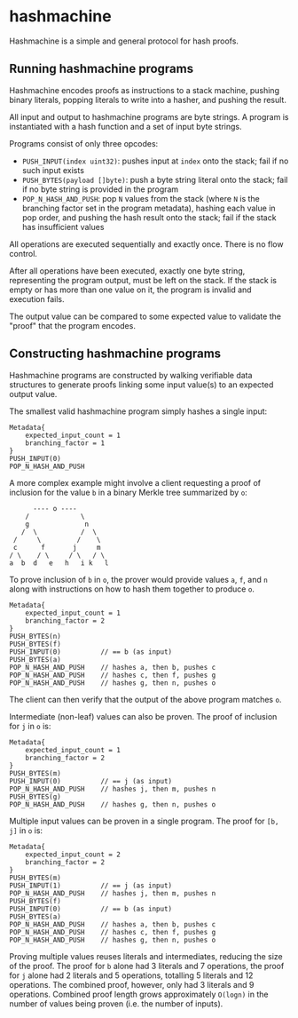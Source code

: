 # hashmachine
Hashmachine is a simple and general protocol for hash proofs.

## Running hashmachine programs

Hashmachine encodes proofs as instructions to a stack machine, pushing binary literals, popping literals to write into a hasher, and pushing the result.

All input and output to hashmachine programs are byte strings. A program is instantiated with a hash function and a set of input byte strings.

Programs consist of only three opcodes:

  * `PUSH_INPUT(index uint32)`: pushes input at `index` onto the stack; fail if no such input exists
  * `PUSH_BYTES(payload []byte)`: push a byte string literal onto the stack; fail if no byte string is provided in the program
  * `POP_N_HASH_AND_PUSH`: pop `N` values from the stack (where `N` is the branching factor set in the program metadata), hashing each value in pop order, and pushing the hash result onto the stack; fail if the stack has insufficient values

All operations are executed sequentially and exactly once. There is no flow control.

After all operations have been executed, exactly one byte string, representing the program output, must be left on the stack. If the stack is empty or has more than one value on it, the program is invalid and execution fails.

The output value can be compared to some expected value to validate the "proof" that the program encodes.

## Constructing hashmachine programs

Hashmachine programs are constructed by walking verifiable data structures to generate proofs linking some input value(s) to an expected output value.

The smallest valid hashmachine program simply hashes a single input:

```
Metadata{
    expected_input_count = 1
    branching_factor = 1
}
PUSH_INPUT(0)
POP_N_HASH_AND_PUSH
```

A more complex example might involve a client requesting a proof of inclusion for the value `b` in a binary Merkle tree summarized by `o`:

```
      ---- o ----
    /             \
    g              n
   /  \           /  \
 /     \         /    \
 c      f       j     m
/ \    / \     / \   / \
a  b  d   e   h   i k   l
```

To prove inclusion of `b` in `o`, the prover would provide values `a`, `f`, and `n` along with instructions on how to hash them together to produce `o`.

```
Metadata{
    expected_input_count = 1
    branching_factor = 2
}
PUSH_BYTES(n)
PUSH_BYTES(f)
PUSH_INPUT(0)          // == b (as input)
PUSH_BYTES(a)
POP_N_HASH_AND_PUSH    // hashes a, then b, pushes c
POP_N_HASH_AND_PUSH    // hashes c, then f, pushes g
POP_N_HASH_AND_PUSH    // hashes g, then n, pushes o
```

The client can then verify that the output of the above program matches `o`.

Intermediate (non-leaf) values can also be proven. The proof of inclusion for `j` in `o` is:

```
Metadata{
    expected_input_count = 1
    branching_factor = 2
}
PUSH_BYTES(m)
PUSH_INPUT(0)          // == j (as input)
POP_N_HASH_AND_PUSH    // hashes j, then m, pushes n
PUSH_BYTES(g)
POP_N_HASH_AND_PUSH    // hashes g, then n, pushes o
```

Multiple input values can be proven in a single program. The proof for `[b, j]` in `o` is:

```
Metadata{
    expected_input_count = 2
    branching_factor = 2
}
PUSH_BYTES(m)
PUSH_INPUT(1)          // == j (as input)
POP_N_HASH_AND_PUSH    // hashes j, then m, pushes n
PUSH_BYTES(f)
PUSH_INPUT(0)          // == b (as input)
PUSH_BYTES(a)
POP_N_HASH_AND_PUSH    // hashes a, then b, pushes c
POP_N_HASH_AND_PUSH    // hashes c, then f, pushes g
POP_N_HASH_AND_PUSH    // hashes g, then n, pushes o
```

Proving multiple values reuses literals and intermediates, reducing the size of the proof. The proof for `b` alone had 3 literals and 7 operations, the proof for `j` alone had 2 literals and 5 operations, totalling 5 literals and 12 operations. The combined proof, however, only had 3 literals and 9 operations. Combined proof length grows approximately `O(logn)` in the number of values being proven (i.e. the number of inputs).
